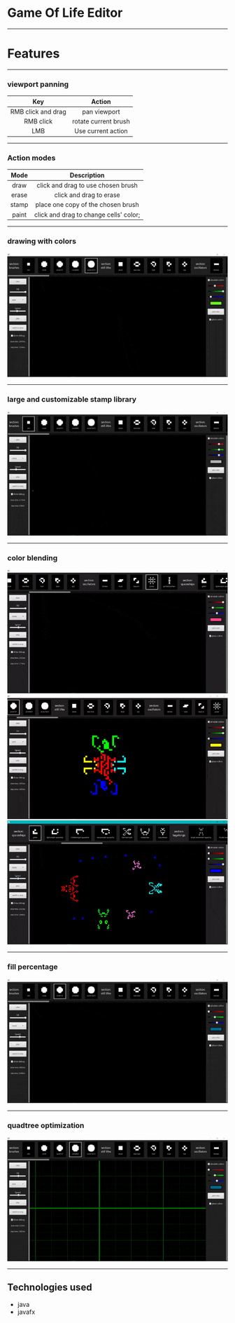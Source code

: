 # Game Of Life Editor

***

# Features  

***

### viewport panning
| Key | Action |
|:---:|:---:|
| RMB click and drag | pan viewport |
| RMB click | rotate current brush |
| LMB | Use current action|

***

### Action modes
| Mode | Description|
|:---:|:---:|
| draw | click and drag to use chosen brush|
| erase | click and drag to erase|
| stamp | place one copy of the chosen brush |
| paint | click and drag to change cells' color;

***

### drawing with colors

![i](videos/drawing.gif)

***

### large and customizable stamp library

![i](videos/powerful-stamp-library.gif)

***

### color blending

![i](videos/color-blending1.gif)
![i](videos/color-blending2.gif)
![i](videos/color-blending3.gif)

***

### fill percentage

![i](videos/colorful-stamps.gif)

***

### quadtree optimization

![i](videos/space-partitioning-optimization.gif)

***

## Technologies used
* java
* javafx
